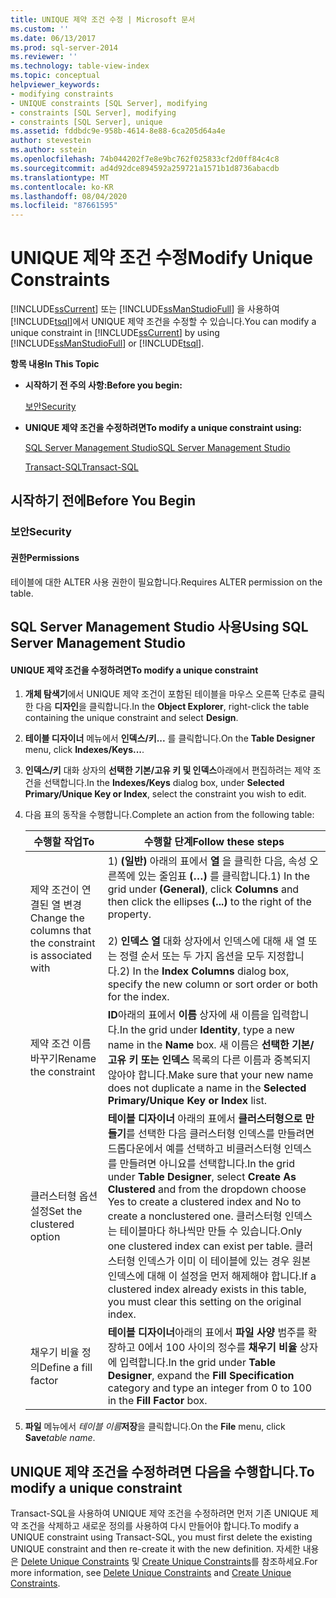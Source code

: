 ```yaml
---
title: UNIQUE 제약 조건 수정 | Microsoft 문서
ms.custom: ''
ms.date: 06/13/2017
ms.prod: sql-server-2014
ms.reviewer: ''
ms.technology: table-view-index
ms.topic: conceptual
helpviewer_keywords:
- modifying constraints
- UNIQUE constraints [SQL Server], modifying
- constraints [SQL Server], modifying
- constraints [SQL Server], unique
ms.assetid: fddbdc9e-958b-4614-8e88-6ca205d64a4e
author: stevestein
ms.author: sstein
ms.openlocfilehash: 74b044202f7e8e9bc762f025833cf2d0ff84c4c8
ms.sourcegitcommit: ad4d92dce894592a259721a1571b1d8736abacdb
ms.translationtype: MT
ms.contentlocale: ko-KR
ms.lasthandoff: 08/04/2020
ms.locfileid: "87661595"
---
```

# <a name="modify-unique-constraints"></a><span data-ttu-id="30a83-102">UNIQUE 제약 조건 수정</span><span class="sxs-lookup"><span data-stu-id="30a83-102">Modify Unique Constraints</span></span>
  <span data-ttu-id="30a83-103">[!INCLUDE[ssCurrent](../../includes/sscurrent-md.md)] 또는 [!INCLUDE[ssManStudioFull](../../includes/ssmanstudiofull-md.md)] 을 사용하여 [!INCLUDE[tsql](../../includes/tsql-md.md)]에서 UNIQUE 제약 조건을 수정할 수 있습니다.</span><span class="sxs-lookup"><span data-stu-id="30a83-103">You can modify a unique constraint in [!INCLUDE[ssCurrent](../../includes/sscurrent-md.md)] by using [!INCLUDE[ssManStudioFull](../../includes/ssmanstudiofull-md.md)] or [!INCLUDE[tsql](../../includes/tsql-md.md)].</span></span>  
  
 <span data-ttu-id="30a83-104">**항목 내용**</span><span class="sxs-lookup"><span data-stu-id="30a83-104">**In This Topic**</span></span>  
  
-   <span data-ttu-id="30a83-105">**시작하기 전 주의 사항:**</span><span class="sxs-lookup"><span data-stu-id="30a83-105">**Before you begin:**</span></span>  
  
     [<span data-ttu-id="30a83-106">보안</span><span class="sxs-lookup"><span data-stu-id="30a83-106">Security</span></span>](#Security)  
  
-   <span data-ttu-id="30a83-107">**UNIQUE 제약 조건을 수정하려면**</span><span class="sxs-lookup"><span data-stu-id="30a83-107">**To modify a unique constraint using:**</span></span>  
  
     [<span data-ttu-id="30a83-108">SQL Server Management Studio</span><span class="sxs-lookup"><span data-stu-id="30a83-108">SQL Server Management Studio</span></span>](#SSMSProcedure)  
  
     [<span data-ttu-id="30a83-109">Transact-SQL</span><span class="sxs-lookup"><span data-stu-id="30a83-109">Transact-SQL</span></span>](#TsqlProcedure)  
  
##  <a name="before-you-begin"></a><a name="BeforeYouBegin"></a> <span data-ttu-id="30a83-110">시작하기 전에</span><span class="sxs-lookup"><span data-stu-id="30a83-110">Before You Begin</span></span>  
  
###  <a name="security"></a><a name="Security"></a> <span data-ttu-id="30a83-111">보안</span><span class="sxs-lookup"><span data-stu-id="30a83-111">Security</span></span>  
  
####  <a name="permissions"></a><a name="Permissions"></a> <span data-ttu-id="30a83-112">권한</span><span class="sxs-lookup"><span data-stu-id="30a83-112">Permissions</span></span>  
 <span data-ttu-id="30a83-113">테이블에 대한 ALTER 사용 권한이 필요합니다.</span><span class="sxs-lookup"><span data-stu-id="30a83-113">Requires ALTER permission on the table.</span></span>  
  
##  <a name="using-sql-server-management-studio"></a><a name="SSMSProcedure"></a> <span data-ttu-id="30a83-114">SQL Server Management Studio 사용</span><span class="sxs-lookup"><span data-stu-id="30a83-114">Using SQL Server Management Studio</span></span>  
  
#### <a name="to-modify-a-unique-constraint"></a><span data-ttu-id="30a83-115">UNIQUE 제약 조건을 수정하려면</span><span class="sxs-lookup"><span data-stu-id="30a83-115">To modify a unique constraint</span></span>  
  
1.  <span data-ttu-id="30a83-116">**개체 탐색기**에서 UNIQUE 제약 조건이 포함된 테이블을 마우스 오른쪽 단추로 클릭한 다음 **디자인**을 클릭합니다.</span><span class="sxs-lookup"><span data-stu-id="30a83-116">In the **Object Explorer**, right-click the table containing the unique constraint and select **Design**.</span></span>  
  
2.  <span data-ttu-id="30a83-117">**테이블 디자이너** 메뉴에서 **인덱스/키...** 를 클릭합니다.</span><span class="sxs-lookup"><span data-stu-id="30a83-117">On the **Table Designer** menu, click **Indexes/Keys...**.</span></span>  
  
3.  <span data-ttu-id="30a83-118">**인덱스/키** 대화 상자의 **선택한 기본/고유 키 및 인덱스**아래에서 편집하려는 제약 조건을 선택합니다.</span><span class="sxs-lookup"><span data-stu-id="30a83-118">In the **Indexes/Keys** dialog box, under **Selected Primary/Unique Key or Index**, select the constraint you wish to edit.</span></span>  
  
4.  <span data-ttu-id="30a83-119">다음 표의 동작을 수행합니다.</span><span class="sxs-lookup"><span data-stu-id="30a83-119">Complete an action from the following table:</span></span>  
  
    |<span data-ttu-id="30a83-120">수행할 작업</span><span class="sxs-lookup"><span data-stu-id="30a83-120">To</span></span>|<span data-ttu-id="30a83-121">수행할 단계</span><span class="sxs-lookup"><span data-stu-id="30a83-121">Follow these steps</span></span>|  
    |--------|------------------------|  
    |<span data-ttu-id="30a83-122">제약 조건이 연결된 열 변경</span><span class="sxs-lookup"><span data-stu-id="30a83-122">Change the columns that the constraint is associated with</span></span>|<span data-ttu-id="30a83-123">1) **(일반)** 아래의 표에서 **열** 을 클릭한 다음, 속성 오른쪽에 있는 줄임표 **(…)** 를 클릭합니다.</span><span class="sxs-lookup"><span data-stu-id="30a83-123">1) In the grid under **(General)**, click **Columns** and then click the ellipses **(...)** to the right of the property.</span></span><br /><br /> <span data-ttu-id="30a83-124">2) **인덱스 열** 대화 상자에서 인덱스에 대해 새 열 또는 정렬 순서 또는 두 가지 옵션을 모두 지정합니다.</span><span class="sxs-lookup"><span data-stu-id="30a83-124">2) In the **Index Columns** dialog box, specify the new column or sort order or both for the index.</span></span>|  
    |<span data-ttu-id="30a83-125">제약 조건 이름 바꾸기</span><span class="sxs-lookup"><span data-stu-id="30a83-125">Rename the constraint</span></span>|<span data-ttu-id="30a83-126">**ID**아래의 표에서 **이름** 상자에 새 이름을 입력합니다.</span><span class="sxs-lookup"><span data-stu-id="30a83-126">In the grid under **Identity**, type a new name in the **Name** box.</span></span> <span data-ttu-id="30a83-127">새 이름은 **선택한 기본/고유 키 또는 인덱스** 목록의 다른 이름과 중복되지 않아야 합니다.</span><span class="sxs-lookup"><span data-stu-id="30a83-127">Make sure that your new name does not duplicate a name in the **Selected Primary/Unique Key or Index** list.</span></span>|  
    |<span data-ttu-id="30a83-128">클러스터형 옵션 설정</span><span class="sxs-lookup"><span data-stu-id="30a83-128">Set the clustered option</span></span>|<span data-ttu-id="30a83-129">**테이블 디자이너** 아래의 표에서 **클러스터형으로 만들기**를 선택한 다음 클러스터형 인덱스를 만들려면 드롭다운에서 예를 선택하고 비클러스터형 인덱스를 만들려면 아니요를 선택합니다.</span><span class="sxs-lookup"><span data-stu-id="30a83-129">In the grid under **Table Designer**, select **Create As Clustered** and from the dropdown choose Yes to create a clustered index and No to create a nonclustered one.</span></span> <span data-ttu-id="30a83-130">클러스터형 인덱스는 테이블마다 하나씩만 만들 수 있습니다.</span><span class="sxs-lookup"><span data-stu-id="30a83-130">Only one clustered index can exist per table.</span></span> <span data-ttu-id="30a83-131">클러스터형 인덱스가 이미 이 테이블에 있는 경우 원본 인덱스에 대해 이 설정을 먼저 해제해야 합니다.</span><span class="sxs-lookup"><span data-stu-id="30a83-131">If a clustered index already exists in this table, you must clear this setting on the original index.</span></span>|  
    |<span data-ttu-id="30a83-132">채우기 비율 정의</span><span class="sxs-lookup"><span data-stu-id="30a83-132">Define a fill factor</span></span>|<span data-ttu-id="30a83-133">**테이블 디자이너**아래의 표에서 **파일 사양** 범주를 확장하고 0에서 100 사이의 정수를 **채우기 비율** 상자에 입력합니다.</span><span class="sxs-lookup"><span data-stu-id="30a83-133">In the grid under **Table Designer**, expand the **Fill Specification** category and type an integer from 0 to 100 in the **Fill Factor** box.</span></span>|  
  
5.  <span data-ttu-id="30a83-134">**파일** 메뉴에서 _테이블 이름_**저장**을 클릭합니다.</span><span class="sxs-lookup"><span data-stu-id="30a83-134">On the **File** menu, click **Save**_table name_.</span></span>  
  
##  <a name="to-modify-a-unique-constraint"></a><a name="TsqlProcedure"></a> <span data-ttu-id="30a83-135">**UNIQUE 제약 조건을 수정하려면 다음을 수행합니다.**</span><span class="sxs-lookup"><span data-stu-id="30a83-135">**To modify a unique constraint**</span></span>  
  
 <span data-ttu-id="30a83-136">Transact-SQL을 사용하여 UNIQUE 제약 조건을 수정하려면 먼저 기존 UNIQUE 제약 조건을 삭제하고 새로운 정의를 사용하여 다시 만들어야 합니다.</span><span class="sxs-lookup"><span data-stu-id="30a83-136">To modify a UNIQUE constraint using Transact-SQL, you must first delete the existing UNIQUE constraint and then re-create it with the new definition.</span></span> <span data-ttu-id="30a83-137">자세한 내용은 [Delete Unique Constraints](delete-unique-constraints.md) 및 [Create Unique Constraints](create-unique-constraints.md)를 참조하세요.</span><span class="sxs-lookup"><span data-stu-id="30a83-137">For more information, see [Delete Unique Constraints](delete-unique-constraints.md) and [Create Unique Constraints](create-unique-constraints.md).</span></span>  
  
###  <a name="TsqlExample"></a>  
